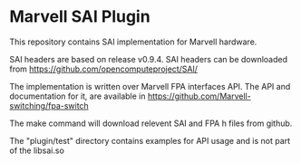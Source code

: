# Marvell SAI Plugin

This repository contains SAI implementation for Marvell hardware.

SAI headers are based on release v0.9.4. SAI headers can be downloaded from https://github.com/opencomputeproject/SAI/

The implementation is written over Marvell FPA interfaces API. The API and documentation for it, are available in https://github.com/Marvell-switching/fpa-switch

The make command will download relevent SAI and FPA h files from github.

The "plugin/test" directory contains examples for API usage and is not part of the libsai.so
